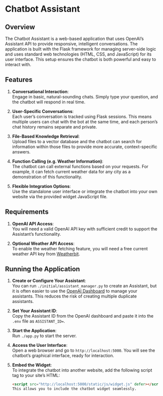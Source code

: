 # Chatbot Assistant

## Overview

The Chatbot Assistant is a web-based application that uses OpenAI’s Assistant API to provide responsive, intelligent conversations. The application is built with the Flask framework for managing server-side logic and uses standard web technologies (HTML, CSS, and JavaScript) for its user interface. This setup ensures the chatbot is both powerful and easy to interact with.

## Features

1. **Conversational Interaction**:  
   Engage in basic, natural-sounding chats. Simply type your question, and the chatbot will respond in real time.

2. **User-Specific Conversations**:  
   Each user’s conversation is tracked using Flask sessions. This means multiple users can chat with the bot at the same time, and each person’s chat history remains separate and private.

3. **File-Based Knowledge Retrieval**:  
   Upload files to a vector database and the chatbot can search for information within those files to provide more accurate, context-specific answers.

4. **Function Calling (e.g. Weather Information)**:  
   The chatbot can call external functions based on your requests. For example, it can fetch current weather data for any city as a demonstration of this functionality.

5. **Flexible Integration Options**:  
   Use the standalone user interface or integrate the chatbot into your own website via the provided widget JavaScript file.

## Requirements

1. **OpenAI API Access**:  
   You will need a valid OpenAI API key with sufficient credit to support the Assistant’s functionality.

2. **Optional Weather API Access**:  
   To enable the weather fetching feature, you will need a free current weather API key from [Weatherbit](https://www.weatherbit.io/api).

## Running the Application

1. **Create or Configure Your Assistant**:  
   You can run `./initial/assistant_manager.py` to create an Assistant, but it is often easier to use the [OpenAI Dashboard](https://platform.openai.com/assistants) to manage your assistants. This reduces the risk of creating multiple duplicate assistants.

2. **Set Your Assistant ID**:  
   Copy the Assistant ID from the OpenAI dashboard and paste it into the `.env` file as `ASSISTANT_ID=`.

3. **Start the Application**:  
   Run `./app.py` to start the server.

4. **Access the User Interface**:  
   Open a web browser and go to `http://localhost:5000`. You will see the chatbot’s graphical interface, ready for interaction.

5. **Embed the Widget**:  
   To integrate the chatbot into another website, add the following script tag to your site’s HTML:
   ```html
   <script src="http://localhost:5000/static/js/widget.js" defer></script>
   This allows you to include the chatbot widget seamlessly.
   ```
